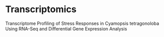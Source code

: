 # Transcriptomics
Transcriptome Profiling of Stress Responses in Cyamopsis tetragonoloba Using RNA-Seq and Differential Gene Expression Analysis
